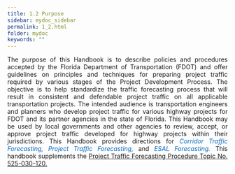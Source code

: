 ```yaml
---
title: 1.2 Purpose
sidebar: mydoc_sidebar
permalink: 1_2.html
folder: mydoc
keywords: ""
---
```


<body>
<div style="text-align: justify">The purpose of this Handbook is to describe policies and procedures accepted by the Florida
Department of Transportation (FDOT) and offer guidelines on principles and techniques for
preparing project traffic required by various stages of the Project Development Process. The objective
is to help standardize the traffic forecasting process that will result in consistent and defendable
project traffic on all applicable transportation projects. The intended audience is transportation
engineers and planners who develop project traffic for various highway projects for FDOT and its
partner agencies in the state of Florida. This Handbook may be used by local governments and
other agencies to review, accept, or approve project traffic developed for highway projects within
their jurisdictions. This Handbook provides directions for <span style="color:#0a69bb"><i>Corridor Traffic Forecasting, Project Traffic Forecasting,</i></span> and <span style="color:#0a69bb"><i>ESAL Forecasting.</i></span> This handbook supplements the <a href="https://pdl.fdot.gov/api/procedures/downloadProcedure/525-030-150">Project Traffic Forecasting Procedure Topic No. 525-030-120.</a></div>

</body>


